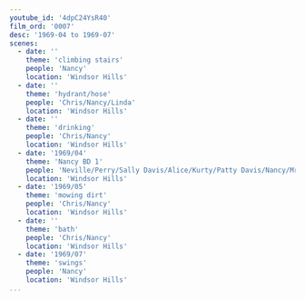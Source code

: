 ```yaml
---
youtube_id: '4dpC24YsR40'
film_ord: '0007'
desc: '1969-04 to 1969-07'
scenes:
  - date: ''
    theme: 'climbing stairs'
    people: 'Nancy'
    location: 'Windsor Hills'
  - date: ''
    theme: 'hydrant/hose'
    people: 'Chris/Nancy/Linda'
    location: 'Windsor Hills'
  - date: ''
    theme: 'drinking'
    people: 'Chris/Nancy'
    location: 'Windsor Hills'
  - date: '1969/04'
    theme: 'Nancy BD 1'
    people: 'Neville/Perry/Sally Davis/Alice/Kurty/Patty Davis/Nancy/Mrs. Spitz'
    location: 'Windsor Hills'
  - date: '1969/05'
    theme: 'mowing dirt'
    people: 'Chris/Nancy'
    location: 'Windsor Hills'
  - date: ''
    theme: 'bath'
    people: 'Chris/Nancy'
    location: 'Windsor Hills'
  - date: '1969/07'
    theme: 'swings'
    people: 'Nancy'
    location: 'Windsor Hills'
...
```


